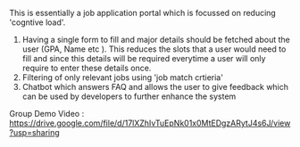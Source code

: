 This is essentially a job application portal which is focussed on reducing 'cogntive load'.
1) Having a single form to fill and major details should be fetched about the user (GPA, Name etc ). This reduces the slots that a user would need to fill and since this details will be required everytime a user will only require to enter these details once.
2) Filtering of only relevant jobs using 'job match crtieria'
3) Chatbot which answers FAQ and allows the user to give feedback which can be used by developers to further enhance the system

Group Demo Video : https://drive.google.com/file/d/17lXZhIvTuEpNk01x0MtEDgzARytJ4s6J/view?usp=sharing
